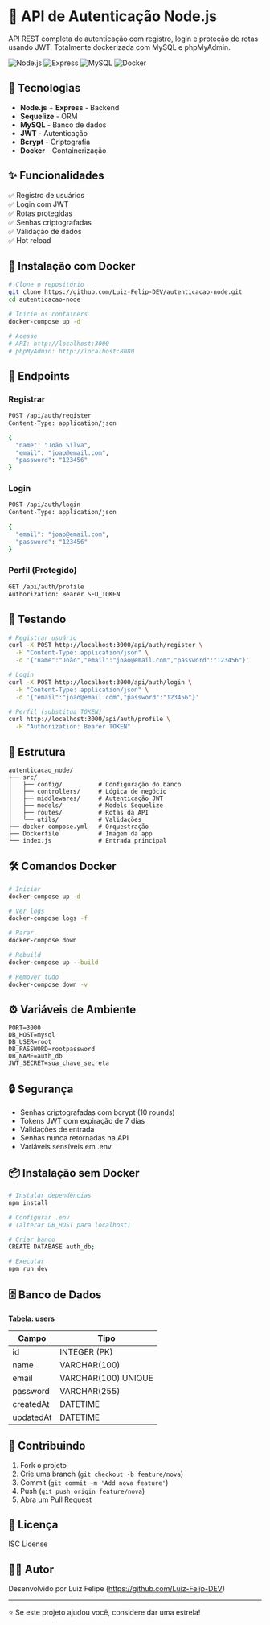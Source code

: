# 🔐 API de Autenticação Node.js

API REST completa de autenticação com registro, login e proteção de rotas usando JWT. Totalmente dockerizada com MySQL e phpMyAdmin.

![Node.js](https://img.shields.io/badge/Node.js-20-green)
![Express](https://img.shields.io/badge/Express-5.1-blue)
![MySQL](https://img.shields.io/badge/MySQL-8.0-orange)
![Docker](https://img.shields.io/badge/Docker-Enabled-blue)

## 🚀 Tecnologias

- **Node.js** + **Express** - Backend
- **Sequelize** - ORM
- **MySQL** - Banco de dados
- **JWT** - Autenticação
- **Bcrypt** - Criptografia
- **Docker** - Containerização

## ✨ Funcionalidades

✅ Registro de usuários  
✅ Login com JWT  
✅ Rotas protegidas  
✅ Senhas criptografadas  
✅ Validação de dados  
✅ Hot reload  

## 🐳 Instalação com Docker

```bash
# Clone o repositório
git clone https://github.com/Luiz-Felip-DEV/autenticacao-node.git
cd autenticacao-node

# Inicie os containers
docker-compose up -d

# Acesse
# API: http://localhost:3000
# phpMyAdmin: http://localhost:8080
```

## 📌 Endpoints

### Registrar
```bash
POST /api/auth/register
Content-Type: application/json

{
  "name": "João Silva",
  "email": "joao@email.com",
  "password": "123456"
}
```

### Login
```bash
POST /api/auth/login
Content-Type: application/json

{
  "email": "joao@email.com",
  "password": "123456"
}
```

### Perfil (Protegido)
```bash
GET /api/auth/profile
Authorization: Bearer SEU_TOKEN
```

## 🧪 Testando

```bash
# Registrar usuário
curl -X POST http://localhost:3000/api/auth/register \
  -H "Content-Type: application/json" \
  -d '{"name":"João","email":"joao@email.com","password":"123456"}'

# Login
curl -X POST http://localhost:3000/api/auth/login \
  -H "Content-Type: application/json" \
  -d '{"email":"joao@email.com","password":"123456"}'

# Perfil (substitua TOKEN)
curl http://localhost:3000/api/auth/profile \
  -H "Authorization: Bearer TOKEN"
```

## 📁 Estrutura

```
autenticacao_node/
├── src/
│   ├── config/          # Configuração do banco
│   ├── controllers/     # Lógica de negócio
│   ├── middlewares/     # Autenticação JWT
│   ├── models/          # Models Sequelize
│   ├── routes/          # Rotas da API
│   └── utils/           # Validações
├── docker-compose.yml   # Orquestração
├── Dockerfile           # Imagem da app
└── index.js             # Entrada principal
```

## 🛠️ Comandos Docker

```bash
# Iniciar
docker-compose up -d

# Ver logs
docker-compose logs -f

# Parar
docker-compose down

# Rebuild
docker-compose up --build

# Remover tudo
docker-compose down -v
```

## ⚙️ Variáveis de Ambiente

```env
PORT=3000
DB_HOST=mysql
DB_USER=root
DB_PASSWORD=rootpassword
DB_NAME=auth_db
JWT_SECRET=sua_chave_secreta
```

## 🔒 Segurança

- Senhas criptografadas com bcrypt (10 rounds)
- Tokens JWT com expiração de 7 dias
- Validações de entrada
- Senhas nunca retornadas na API
- Variáveis sensíveis em .env

## 📦 Instalação sem Docker

```bash
# Instalar dependências
npm install

# Configurar .env
# (alterar DB_HOST para localhost)

# Criar banco
CREATE DATABASE auth_db;

# Executar
npm run dev
```

## 🗄️ Banco de Dados

**Tabela: users**

| Campo      | Tipo         |
|------------|--------------|
| id         | INTEGER (PK) |
| name       | VARCHAR(100) |
| email      | VARCHAR(100) UNIQUE |
| password   | VARCHAR(255) |
| createdAt  | DATETIME     |
| updatedAt  | DATETIME     |

## 🤝 Contribuindo

1. Fork o projeto
2. Crie uma branch (`git checkout -b feature/nova`)
3. Commit (`git commit -m 'Add nova feature'`)
4. Push (`git push origin feature/nova`)
5. Abra um Pull Request

## 📄 Licença

ISC License

## 👨‍💻 Autor

Desenvolvido por Luiz Felipe (https://github.com/Luiz-Felip-DEV)

---

⭐ Se este projeto ajudou você, considere dar uma estrela!
